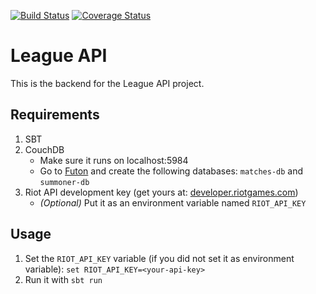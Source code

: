 [![Build Status](https://travis-ci.org/remcowesterhoud/backend.svg?branch=master)](https://travis-ci.org/remcowesterhoud/backend)
[![Coverage Status](https://coveralls.io/repos/github/remcowesterhoud/backend/badge.svg?branch=master)](https://coveralls.io/github/remcowesterhoud/backend?branch=master)

# League API
This is the backend for the League API project.

## Requirements
1. SBT
2. CouchDB
    * Make sure it runs on localhost:5984
    * Go to [Futon](http://localhost:5984/_utils/) and create the following databases: `matches-db` and `summoner-db`
3. Riot API development key (get yours at: [developer.riotgames.com](https://developer.riotgames.com/))
    * _(Optional)_ Put it as an environment variable named `RIOT_API_KEY`

## Usage
1. Set the `RIOT_API_KEY` variable (if you did not set it as environment variable):
   ``set RIOT_API_KEY=<your-api-key>``
2. Run it with `sbt run`
